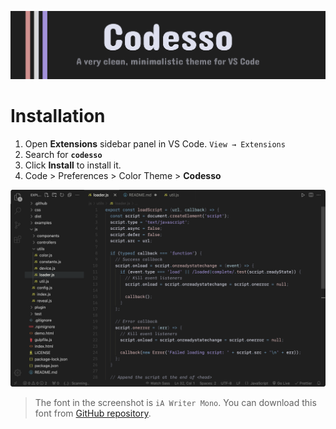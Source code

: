 ![Cover](https://raw.githubusercontent.com/vadyapan/theme-codesso/main/assets/cover.png)

# Installation

1. Open **Extensions** sidebar panel in VS Code. `View → Extensions`
2. Search for **`codesso`**
3. Click **Install** to install it.
4. Code > Preferences > Color Theme >
   **Codesso**

<div align="center">

![ScreenShot](https://raw.githubusercontent.com/vadyapan/theme-codesso/main/assets/screenshot.png)

</div>

> The font in the screenshot is `iA Writer Mono`. You can download this font from [GitHub repository][ia-writer-mono-install].

[ia-writer-mono-install]: https://github.com/iaolo/iA-Fonts/tree/master/iA%20Writer%20Mono
